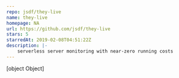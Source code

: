 ```yaml
---
repo: jsdf/they-live
name: they-live
homepage: NA
url: https://github.com/jsdf/they-live
stars: 5
starredAt: 2019-02-08T04:51:22Z
description: |-
    serverless server monitoring with near-zero running costs
---
```


[object Object]
